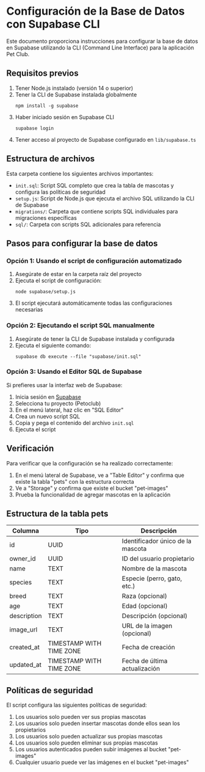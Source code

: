 # Configuración de la Base de Datos con Supabase CLI

Este documento proporciona instrucciones para configurar la base de datos en Supabase utilizando la CLI (Command Line Interface) para la aplicación Pet Club.

## Requisitos previos

1. Tener Node.js instalado (versión 14 o superior)
2. Tener la CLI de Supabase instalada globalmente
   ```
   npm install -g supabase
   ```
3. Haber iniciado sesión en Supabase CLI
   ```
   supabase login
   ```
4. Tener acceso al proyecto de Supabase configurado en `lib/supabase.ts`

## Estructura de archivos

Esta carpeta contiene los siguientes archivos importantes:

- `init.sql`: Script SQL completo que crea la tabla de mascotas y configura las políticas de seguridad
- `setup.js`: Script de Node.js que ejecuta el archivo SQL utilizando la CLI de Supabase
- `migrations/`: Carpeta que contiene scripts SQL individuales para migraciones específicas
- `sql/`: Carpeta con scripts SQL adicionales para referencia

## Pasos para configurar la base de datos

### Opción 1: Usando el script de configuración automatizado

1. Asegúrate de estar en la carpeta raíz del proyecto
2. Ejecuta el script de configuración:
   ```
   node supabase/setup.js
   ```
3. El script ejecutará automáticamente todas las configuraciones necesarias

### Opción 2: Ejecutando el script SQL manualmente

1. Asegúrate de tener la CLI de Supabase instalada y configurada
2. Ejecuta el siguiente comando:
   ```
   supabase db execute --file "supabase/init.sql"
   ```

### Opción 3: Usando el Editor SQL de Supabase

Si prefieres usar la interfaz web de Supabase:

1. Inicia sesión en [Supabase](https://supabase.com)
2. Selecciona tu proyecto (Petoclub)
3. En el menú lateral, haz clic en "SQL Editor"
4. Crea un nuevo script SQL
5. Copia y pega el contenido del archivo `init.sql`
6. Ejecuta el script

## Verificación

Para verificar que la configuración se ha realizado correctamente:

1. En el menú lateral de Supabase, ve a "Table Editor" y confirma que existe la tabla "pets" con la estructura correcta
2. Ve a "Storage" y confirma que existe el bucket "pet-images"
3. Prueba la funcionalidad de agregar mascotas en la aplicación

## Estructura de la tabla pets

| Columna      | Tipo                    | Descripción                           |
|--------------|-------------------------|---------------------------------------|
| id           | UUID                    | Identificador único de la mascota     |
| owner_id     | UUID                    | ID del usuario propietario            |
| name         | TEXT                    | Nombre de la mascota                  |
| species      | TEXT                    | Especie (perro, gato, etc.)           |
| breed        | TEXT                    | Raza (opcional)                       |
| age          | TEXT                    | Edad (opcional)                       |
| description  | TEXT                    | Descripción (opcional)                 |
| image_url    | TEXT                    | URL de la imagen (opcional)           |
| created_at   | TIMESTAMP WITH TIME ZONE| Fecha de creación                     |
| updated_at   | TIMESTAMP WITH TIME ZONE| Fecha de última actualización         |

## Políticas de seguridad

El script configura las siguientes políticas de seguridad:

1. Los usuarios solo pueden ver sus propias mascotas
2. Los usuarios solo pueden insertar mascotas donde ellos sean los propietarios
3. Los usuarios solo pueden actualizar sus propias mascotas
4. Los usuarios solo pueden eliminar sus propias mascotas
5. Los usuarios autenticados pueden subir imágenes al bucket "pet-images"
6. Cualquier usuario puede ver las imágenes en el bucket "pet-images"